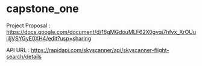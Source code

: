 # capstone_one

Project Proposal :
https://docs.google.com/document/d/16gMGdouMLF62X0gvqi7hfvx_XrOUuiiljVSYGyE0XH4/edit?usp=sharing

API URL : 
https://rapidapi.com/skyscanner/api/skyscanner-flight-search/details
